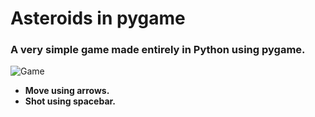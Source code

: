 # Asteroids in pygame
### A very simple game made entirely in Python using pygame.

![Game](https://github.com/stylub/asteroids_pygame/assets/47119994/b5fa1af6-dfad-4227-9318-2e93f011220e)

* **Move using arrows.**
* **Shot using spacebar.**
